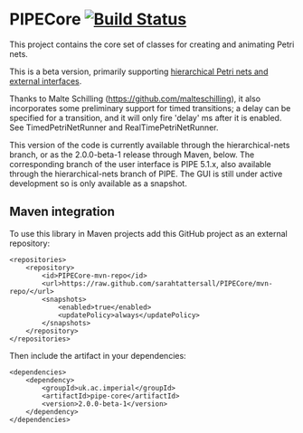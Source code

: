 # PIPECore [![Build Status](https://travis-ci.org/sarahtattersall/PIPE.png?branch=master)](https://travis-ci.org/sarahtattersall/PIPECore)
This project contains the core set of classes for creating and animating Petri nets. 

This is a beta version, primarily supporting [hierarchical Petri nets and external interfaces](https://github.com/sjdayday/PIPECore/wiki).  

Thanks to Malte Schilling (https://github.com/malteschilling), it also incorporates some preliminary support for timed transitions; a delay can be specified for a transition, and it will only fire 'delay' ms after it is enabled.  See TimedPetriNetRunner and RealTimePetriNetRunner.

This version of the code is currently available through the hierarchical-nets branch, or as the 2.0.0-beta-1 release through Maven, below.  The corresponding branch of the user interface is PIPE 5.1.x, also available through the hierarchical-nets branch of PIPE.  The GUI is still under active development so is only available as a snapshot. 

## Maven integration
To use this library in Maven projects add this GitHub project as an external repository:

```
<repositories>
    <repository>
        <id>PIPECore-mvn-repo</id>
        <url>https://raw.github.com/sarahtattersall/PIPECore/mvn-repo/</url>
        <snapshots>
            <enabled>true</enabled>
            <updatePolicy>always</updatePolicy>
        </snapshots>
    </repository>
</repositories>
```

Then include the artifact in your dependencies:
```
<dependencies>
    <dependency>
        <groupId>uk.ac.imperial</groupId>
        <artifactId>pipe-core</artifactId>
        <version>2.0.0-beta-1</version>
    </dependency>
</dependencies>
```


